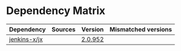 # Dependency Matrix

Dependency | Sources | Version | Mismatched versions
---------- | ------- | ------- | -------------------
[jenkins-x/jx](https://github.com/jenkins-x/jx.git) |  | [2.0.952](https://github.com/jenkins-x/jx/releases/tag/v2.0.952) | 
